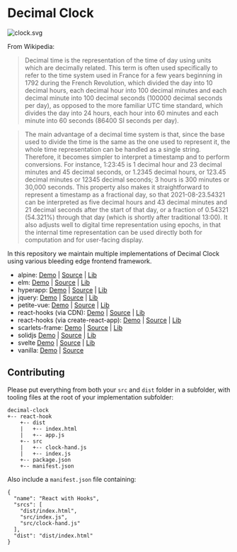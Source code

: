 # Decimal Clock

![clock.svg](https://teknum-bot.fly.dev/decimalclock/svg?nocache=1)

From Wikipedia:

>Decimal time is the representation of the time of day using units which are decimally related. This term is often used specifically to refer to the time system used in France for a few years beginning in 1792 during the French Revolution, which divided the day into 10 decimal hours, each decimal hour into 100 decimal minutes and each decimal minute into 100 decimal seconds (100000 decimal seconds per day), as opposed to the more familiar UTC time standard, which divides the day into 24 hours, each hour into 60 minutes and each minute into 60 seconds (86400 SI seconds per day).

>The main advantage of a decimal time system is that, since the base used to divide the time is the same as the one used to represent it, the whole time representation can be handled as a single string. Therefore, it becomes simpler to interpret a timestamp and to perform conversions. For instance, 1:23:45 is 1 decimal hour and 23 decimal minutes and 45 decimal seconds, or 1.2345 decimal hours, or 123.45 decimal minutes or 12345 decimal seconds; 3 hours is 300 minutes or 30,000 seconds. This property also makes it straightforward to represent a timestamp as a fractional day, so that 2021-08-23.54321 can be interpreted as five decimal hours and 43 decimal minutes and 21 decimal seconds after the start of that day, or a fraction of 0.54321 (54.321%) through that day (which is shortly after traditional 13:00). It also adjusts well to digital time representation using epochs, in that the internal time representation can be used directly both for computation and for user-facing display.

In this repository we maintain multiple implementations of Decimal Clock using various bleeding edge frontend framework.

- alpine: [Demo](https://teknologi-umum.github.io/decimal-clock/alpine) | [Source](https://github.com/teknologi-umum/decimal-clock/tree/main/alpine) | [Lib](https://alpinejs.dev/)
- elm: [Demo](https://teknologi-umum.github.io/decimal-clock/elm/build/) | [Source](https://github.com/teknologi-umum/decimal-clock/tree/main/elm) | [Lib](https://elm-lang.org/)
- hyperapp: [Demo](https://teknologi-umum.github.io/decimal-clock/hyperapp) | [Source](https://github.com/teknologi-umum/decimal-clock/tree/main/hyperapp) | [Lib](https://github.com/jorgebucaran/hyperapp)
- jquery: [Demo](https://teknologi-umum.github.io/decimal-clock/jquery) | [Source](https://github.com/teknologi-umum/decimal-clock/tree/main/jquery) | [Lib](https://jquery.com/)
- petite-vue: [Demo](https://teknologi-umum.github.io/decimal-clock/petite-vue) | [Source](https://github.com/teknologi-umum/decimal-clock/tree/main/petite-vue) | [Lib](https://github.com/vuejs/petite-vue)
- react-hooks (via CDN): [Demo](https://teknologi-umum.github.io/decimal-clock/react-hooks/cdn-implementation) | [Source](https://github.com/teknologi-umum/decimal-clock/tree/main/react-hooks/cdn-implementation) | [Lib](https://reactjs.org/)
- react-hooks (via create-react-app): [Demo](https://teknologi-umum.github.io/decimal-clock/react-hooks/cra-implementation/build/) | [Source](https://github.com/teknologi-umum/decimal-clock/tree/main/react-hooks/cra-implementation) | [Lib](https://create-react-app.dev/)
- scarlets-frame: [Demo](https://teknologi-umum.github.io/decimal-clock/scarlets-frame) | [Source](https://github.com/teknologi-umum/decimal-clock/tree/main/scarlets-frame) | [Lib](https://github.com/ScarletsFiction/ScarletsFrame)
- solidjs [Demo](https://teknologi-umum.github.io/decimal-clock/solidjs/dist) | [Source](https://github.com/teknologi-umum/decimal-clock/tree/main/solidjs) | [Lib](https://www.solidjs.com/)
- svelte [Demo](https://teknologi-umum.github.io/decimal-clock/svelte/public) | [Source](https://github.com/teknologi-umum/decimal-clock/tree/main/svelte) | [Lib](https://svelte.dev/)
- vanilla: [Demo](https://teknologi-umum.github.io/decimal-clock/vanilla) | [Source](https://github.com/teknologi-umum/decimal-clock/tree/main/vanilla)

## Contributing

Please put everything from both your `src` and `dist` folder in a subfolder, with tooling files at the root of your implementation subfolder:

```
decimal-clock
+-- react-hook
    +-- dist
    |   +-- index.html
    |   +-- app.js
    +-- src
    |   +-- clock-hand.js
    |   +-- index.js
    +-- package.json
    +-- manifest.json
```

Also include a `manifest.json` file containing:

```
{
  "name": "React with Hooks",
  "srcs": [
    "dist/index.html",
    "src/index.js",
    "src/clock-hand.js"
  ],
  "dist": "dist/index.html"
}
```
